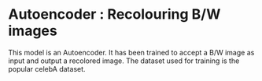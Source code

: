 # Autoencoder : Recolouring B/W images 
This model is an Autoencoder. It has been trained to accept a B/W image as input and output a recolored image. The dataset used for training is the popular celebA dataset.
